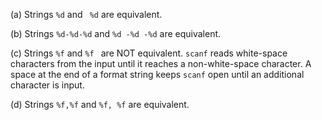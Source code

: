 (a) Strings `%d` and ` %d` are equivalent.

(b) Strings `%d-%d-%d` and `%d -%d -%d` are equivalent.

(c) Strings `%f` and `%f ` are NOT equivalent. `scanf` reads white-space characters from the input until it reaches a non-white-space character. A space at the end of a format string keeps `scanf` open until an additional character is input.

(d) Strings `%f,%f` and `%f, %f` are equivalent.
